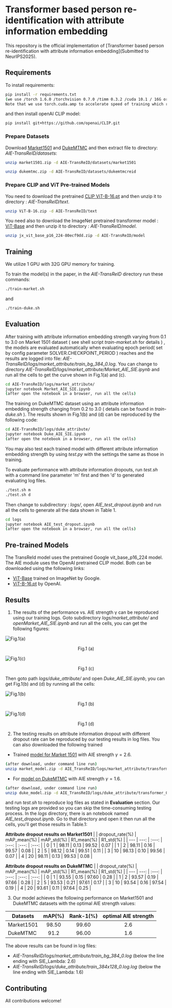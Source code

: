 # Transformer based person re-identification with attribute information embedding

This repository is the official implementation of [Transformer based person re-identification with
attribute information embedding](Submitted to NeurIPS2025). 

## Requirements

To install requirements:

```bash
pip install -r requirements.txt
(we use /torch 1.6.0 /torchvision 0.7.0 /timm 0.3.2 /cuda 10.1 / 16G or 32G V100 for training and evaluation.
Note that we use torch.cuda.amp to accelerate speed of training which requires pytorch >=1.6)
```

and then install openAI CLIP model:
```bash
pip install git+https://github.com/openai/CLIP.git
```

### Prepare Datasets

Download [Market1501](https://github.com/pseudonymous-aie/AIE-TransReID/blob/main/market1501.zip) and [DukeMTMC](https://github.com/pseudonymous-aie/AIE-TransReID/blob/main/dukemtmc.zip) and then extract file to directory: *AIE-TransReID/datasets*:
```bash
unzip market1501.zip -d AIE-TransReID/datasets/market1501
```

```bash
unzip dukemtmc.zip -d AIE-TransReID/datasets/dukemtmcreid
```

### Prepare CLIP and ViT Pre-trained Models
You need to download the pretrained [CLIP ViT-B-16.pt](https://github.com/pseudonymous-aie/AIE-TransReID/blob/main/ViT-B-16.zip)  and then unzip it to directory : *AIE-TransReID/text*.

```bash
unzip ViT-B-16.zip -d AIE-TransReID/text
```

You need also to download the ImageNet pretrained transformer model : [ViT-Base](https://github.com/pseudonymous-aie/AIE-TransReID/blob/main/jx_vit_base_p16_224-80ecf9dd.zip)  and then unzip it to directory : *AIE-TransReID/model*.
```bash
unzip jx_vit_base_p16_224-80ecf9dd.zip -d AIE-TransReID/model
```

## Training
We utilize 1 GPU with 32G GPU memory for training.

To train the model(s) in the paper, in the *AIE-TransReID* directory run these commands:

```bash
./train-market.sh
```
and
```bash
./train-duke.sh
```

## Evaluation

After training with attribute information embedding strength varying from 0.1 to 3.0 on Market 1501 dataset ( see shell script *train-market.sh* for details ) , the models are evaluated automatically when evaluating epoch period( set by config parameter SOLVER.CHECKPOINT_PERIOD ) reaches and the results are logged into file: *AIE-TransReID/logs/market_attribute/train_bg_384_0.log*. You can change to directory *AIE-TransReID/logs/market_attribute/Market_AIE_SIE.ipynb* and run all the cells to get the curve shown in Fig.1(a) and (c).

```bash
cd AIE-TransReID/logs/market_attribute/
jupyter notebook Market_AIE_SIE.ipynb
(after open the notebook in a browser, run all the cells)
```

The training on DukeMTMC dataset using an attribute information embedding strength changing from 0.2 to 3.0 ( details can be found in *train-duke.sh* ). The results shown in Fig.1(b) and (d) can be reproduced by the following code:

```bash
cd AIE-TransReID/logs/duke_attribute/
jupyter notebook Duke_AIE_SIE.ipynb
(after open the notebook in a browser, run all the cells)
```
You may also test each trained model with different attribute information embedding strength by using *test.py* with the settings the same as those in training.

To evaluate performance with attribute information dropouts, run *test.sh* with a command line parameter 'm' first and then 'd' to generated evaluating log files.
```bash
./test.sh m
./test.sh d
```
Then change to subdirectory : *logs/*, open *AIE_test_dropout.ipynb* and run all the cells to generate all the data shown in Table 1.
```bash
cd logs
jupyter notebook AIE_test_dropout.ipynb
(after open the notebook in a browser, run all the cells)
```

## Pre-trained Models

The TransReId model uses the pretrained  Google vit_base_p16_224 model. The AIE module uses the OpenAI pretrained CLIP model. Both can be downloaded using the following links:

- [ViT-Base](https://github.com/rwightman/pytorch-image-models/releases/download/v0.1-vitjx/jx_vit_base_p16_224-80ecf9dd.pth) trained on ImageNet by Google.
- [ViT-B-16.pt](https://openaipublic.azureedge.net/clip/models/5806e77cd80f8b59890b7e101eabd078d9fb84e6937f9e85e4ecb61988df416f/ViT-B-16.pt) by OpenAI.

## Results
1. The results of the performance vs. AIE strength &gamma; can be reproduced using our training logs. Goto subdirectory *logs/market_attribute/* and *openMarket_AIE_SIE.ipynb* and run all the cells, you can get the following figures:

![Fig.1(a)](Fig.1(a).png)
<p align="center">Fig.1 (a)</p>

![Fig.1(c)](Fig.1(c).png)
<p align="center">Fig.1 (c)</p>

Then goto path *logs/duke_attribute/* and open *Duke_AIE_SIE.ipynb*, you can get Fig.1(b) and (d) by running all the cells:

![Fig.1(b)](Fig.1(b).png)
<p align="center">Fig.1 (b)</p>

![Fig.1(d)](Fig.1(d).png)
<p align="center">Fig.1 (d)</p>


2. The testing results on attribute information dropout with different dropout rate can be reproduced by our testing results in log files. 
You can also downloaded the following trained 
* Trained [model for Market 1501](https://github.com/pseudonymous-aie/AIE-TransReID/blob/main/market_model.zip) with AIE strength $\gamma=2.6$.
```bash
(after download, under command line run)
unzip market_model.zip -d AIE_TransReID/logs/market_attribute/transformer_0_26.pth
```
* For [model on DukeMTMC](https://github.com/pseudonymous-aie/AIE-TransReID/blob/main/duke_model.zip) with AIE strength $\gamma=1.6$.
```bash
(after download, under command line run)
unzip duke_model.zip -d AIE_TransReID/logs/duke_attribute/transformer_0_16.pth
```
and run *test.sh* to reproduce log files as stated in **Evaluation** section. Our testing logs are provided so you can skip the time-consuming testing process. In the *logs* directory, there is an notebook named *AIE_test_dropout.ipynb*. Go to that directory and open it then run all the cells, you'll get those results in Table.1:

**Attribute dropout results on Market1501**
|    | dropout_rate(%) | mAP_mean(%) | mAP_std(%) |  R1_mean(%) | R1_std(%) |
| --- | ---: | :---: | :---: | :---: | :---: | 
| 0 | 1 | 98.11 | 0.13 | 99.52 | 0.07 |
| 1 | 2 | 98.11 | 0.16 | 99.57 | 0.08 |
| 2 | 5 | 98.12 | 0.14 | 99.51 | 0.11 |
| 3 | 10  | 98.13 | 0.10 | 99.56 | 0.07 |
| 4 | 20  | 98.11 | 0.13 | 99.53 | 0.08 |

**Attribute dropout results on DukeMTMC**
|    | dropout_rate(%) | mAP_mean(%) | mAP_std(%) | R1_mean(%) | R1_std(%) |
| --- | ---: | :---: | :---: | :---: | :---: | 
| 0 | 1 | 93.55 | 0.15 | 97.60 | 0.28 |
| 1 | 2 | 93.57 | 0.19 | 97.66 | 0.28 |
| 2 | 5 | 93.53 | 0.21 | 97.61 | 0.17 |
| 3 | 10  | 93.54 | 0.16 | 97.54 | 0.19 |
| 4 | 20  | 93.61 | 0.11 | 97.64 | 0.25 | 

3. Our model achieves the following performance on Market1501 and DukeMTMC datasets with the optimal AIE strength values:

| Datasets     |     mAP(%)  |     Rank-1(%)     |  optimal AIE strength  |
| ------------ | :----------: | :--------------: | :--------------: |
| Market1501   |     98.50 |      99.60    |       2.6      |
| DukeMTMC     |     91.2  |      96.00    |       1.6      |

The above results can be found in log files: 
- *AIE-TransReID/logs/market_attribute/train_bg_384_0.log* (below the line ending with SIE_Lambda: 2.6)
- *AIE-TransReID/logs/duke_attribute/train_384x128_0.log.log* (below the line ending with SIE_Lambda: 1.6)


## Contributing

All contributions welcome! 
